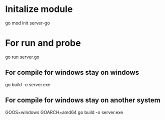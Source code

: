 # Initalize module
go mod init server-go

# For run and probe
go run server.go

## For compile for windows stay on windows
go build -o server.exe
## For compile for windows stay on another system
GOOS=windows GOARCH=amd64 go build -o server.exe
